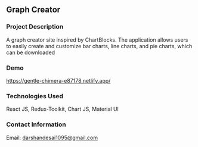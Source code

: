 ## Graph Creator

### Project Description
A graph creator site inspired by ChartBlocks. The application allows users to easily create and customize bar charts, line charts, and pie charts, which can be downloaded

### Demo
https://gentle-chimera-e87178.netlify.app/

### Technologies Used
React JS, Redux-Toolkit, Chart JS, Material UI

### Contact Information
Email: darshandesai1095@gmail.com
